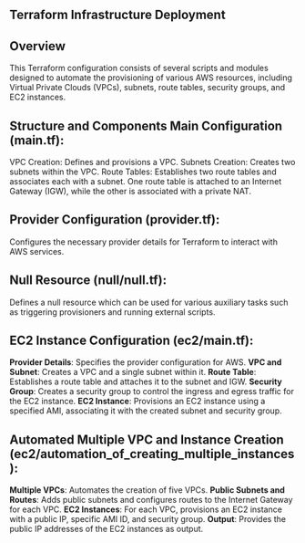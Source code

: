 Terraform Infrastructure Deployment
------
Overview
----------
This Terraform configuration consists of several scripts and modules designed to automate the provisioning of various AWS resources, including Virtual Private Clouds (VPCs), subnets, route tables, security groups, and EC2 instances.

Structure and Components
Main Configuration (main.tf):
------------------
VPC Creation: Defines and provisions a VPC.
Subnets Creation: Creates two subnets within the VPC.
Route Tables: Establishes two route tables and associates each with a subnet. One route table is attached to an Internet Gateway (IGW), while the other is associated with a private NAT.

Provider Configuration (provider.tf):
-------------
Configures the necessary provider details for Terraform to interact with AWS services.

Null Resource (null/null.tf):
--------------
Defines a null resource which can be used for various auxiliary tasks such as triggering provisioners and running external scripts.

EC2 Instance Configuration (ec2/main.tf):
-----------
**Provider Details**: Specifies the provider configuration for AWS.
**VPC and Subnet**: Creates a VPC and a single subnet within it.
**Route Table**: Establishes a route table and attaches it to the subnet and IGW.
**Security Group**: Creates a security group to control the ingress and egress traffic for the EC2 instance.
**EC2 Instance**: Provisions an EC2 instance using a specified AMI, associating it with the created subnet and security group.

Automated Multiple VPC and Instance Creation (ec2/automation_of_creating_multiple_instances):
------------
**Multiple VPCs**: Automates the creation of five VPCs.
**Public Subnets and Routes**: Adds public subnets and configures routes to the Internet Gateway for each VPC.
**EC2 Instances**: For each VPC, provisions an EC2 instance with a public IP, specific AMI ID, and security group.
**Output**: Provides the public IP addresses of the EC2 instances as output.
